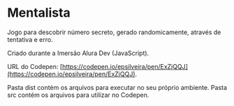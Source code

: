 # Mentalista

Jogo para descobrir número secreto, gerado randomicamente, através de tentativa e erro.

Criado durante a Imersão Alura Dev (JavaScript).

URL do Codepen: [https://codepen.io/epsilveira/pen/ExZjQQJ](https://codepen.io/epsilveira/pen/ExZjQQJ).

Pasta dist contém os arquivos para executar no seu próprio ambiente.
Pasta src contém os arquivos para utilizar no Codepen.